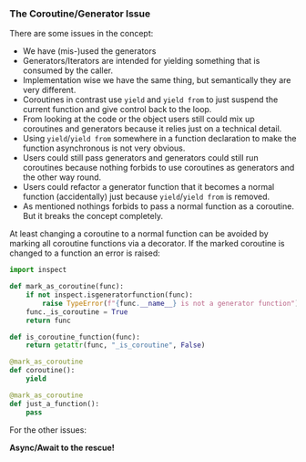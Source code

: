 ### The Coroutine/Generator Issue

There are some issues in the concept:

* We have (mis-)used the generators
* Generators/Iterators are intended for yielding something that is consumed by
  the caller.
* Implementation wise we have the same thing, but semantically they are very
  different.
* Coroutines in contrast use `yield` and `yield from` to just suspend the
  current function and give control back to the loop.
* From looking at the code or the object users still could mix up coroutines and
  generators because it relies just on a technical detail.
* Using `yield`/`yield from` somewhere in a function declaration to make the
  function asynchronous is not very obvious.
* Users could still pass generators and generators could still run coroutines
  because nothing forbids to use coroutines as generators and the other way
  round.
* Users could refactor a generator function that it becomes a normal function
  (accidentally) just because `yield`/`yield from` is removed.
* As mentioned nothings forbids to pass a normal function as a coroutine. But it
  breaks the concept completely.


At least changing a coroutine to a normal function can be avoided by marking
all coroutine functions via a decorator. If the marked coroutine is changed to
a function an error is raised:

```python
import inspect

def mark_as_coroutine(func):
    if not inspect.isgeneratorfunction(func):
        raise TypeError(f"{func.__name__} is not a generator function")
    func._is_coroutine = True
    return func

def is_coroutine_function(func):
    return getattr(func, "_is_coroutine", False)
```

```python
@mark_as_coroutine
def coroutine():
    yield

@mark_as_coroutine
def just_a_function():
    pass
```

For the other issues:

**Async/Await to the rescue!**
